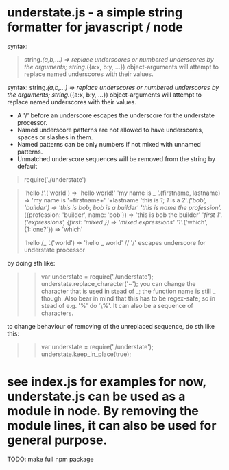 understate.js - a simple string formatter for javascript / node
=======

syntax: 
>  string._(a,b,...) => replace underscores or numbered underscores by the arguments; 
>  string._({a:x, b:y, ...}) object-arguments will attempt to replace named underscores with their values. 

syntax: 
  string._(a,b,...) => replace underscores or numbered underscores by the arguments; 
  string._({a:x, b:y, ...}) object-arguments will attempt to replace named underscores with their values. 

* A '/' before an underscore escapes the underscore for the understate processor. 
* Named underscore patterns are not allowed to have underscores, spaces or slashes in them.
* Named patterns can be only numbers if not mixed with unnamed patterns.
* Unmatched underscore sequences will be removed from the string by default

> require('./understate')

>  'hello _!'._('world') => 'hello world!'
>  'my name is _ _'._(firstname, lastname) => 'my name is '+firstname+' '+lastname
>  'this is _1_; _1_ is a _2_'._('bob', 'builder') => 'this is bob; bob is a builder'
>  'this is _name_ the _profession_'._({profession: 'builder', name: 'bob'}) => 'this is bob the builder'
>  '_first_ _1_'._('expressions', {first: 'mixed'}) => 'mixed expressions'
>  '_1_'._('which', {1:'one?'}) => 'which'
>
>  'hello /_ _'._('world') => 'hello _ world' // '/' escapes underscore for understate processor

by doing sth like:
>> var understate = require('./understate');
>> understate.replace_character('~');
you can change the character that is used in stead of _; the function name is still _ though. Also bear in mind that this has to be regex-safe; so in stead of e.g. '%' do '\\%'. It can also be a sequence of characters.

to change behaviour of removing of the unreplaced sequence, do sth like this:
>> var understate = require('./understate');
>> understate.keep_in_place(true);

see index.js for examples
for now, understate.js can be used as a module in node. By removing the module lines, it can also be used for general purpose.
======
TODO:
make full npm package

